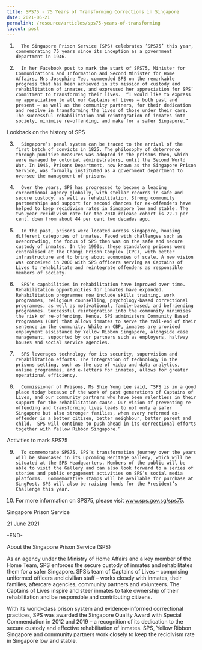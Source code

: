 ```yaml
---
title: SPS75 - 75 Years of Transforming Corrections in Singapore
date: 2021-06-21
permalink: /resource/articles/sps75-years-of-transforming
layout: post
---
```

1.       The Singapore Prison Service (SPS) celebrates ‘SPS75’ this year, commemorating 75 years since its inception as a government department in 1946.

 

2.       In her Facebook post to mark the start of SPS75, Minister for Communications and Information and Second Minister for Home Affairs, Mrs Josephine Teo, commended SPS on the remarkable progress that has been achieved in its mission of custody and rehabilitation of inmates, and expressed her appreciation for SPS’ commitment to transforming their lives.  “I would like to express my appreciation to all our Captains of Lives – both past and present – as well as the community partners, for their dedication and resolve in transforming the lives of those under their care. The successful rehabilitation and reintegration of inmates into society, minimise re-offending, and make for a safer Singapore.”

 

Lookback on the history of SPS

3.       Singapore’s penal system can be traced to the arrival of the first batch of convicts in 1825. The philosophy of deterrence through punitive measures was adopted in the prisons then, which were managed by colonial administrators, until the Second World War. In 1946, Prisons Department, now known as the Singapore Prison Service, was formally instituted as a government department to oversee the management of prisons.

 

4.       Over the years, SPS has progressed to become a leading correctional agency globally, with stellar records in safe and secure custody, as well as rehabilitation. Strong community partnerships and support for second chances for ex-offenders have helped to keep recidivism rates in Singapore low and stable. The two-year recidivism rate for the 2018 release cohort is 22.1 per cent, down from about 44 per cent two decades ago.

 

5.       In the past, prisons were located across Singapore, housing different categories of inmates. Faced with challenges such as overcrowding, the focus of SPS then was on the safe and secure custody of inmates. In the 1990s, these standalone prisons were centralised at the Changi Prison Complex (CPC), with better infrastructure and to bring about economies of scale. A new vision was conceived in 2000 with SPS officers serving as Captains of Lives to rehabilitate and reintegrate offenders as responsible members of society.

 

6.       SPS’s capabilities in rehabilitation have improved over time. Rehabilitation opportunities for inmates have expanded. Rehabilitation programmes now include skills training, work programmes, religious counselling, psychology-based correctional programmes, as well as motivational, family-based, and befriending programmes. Successful reintegration into the community minimises the risk of re-offending. Hence, SPS administers Community Based Programmes (CBP) that allows inmates to serve the tail-end of their sentence in the community. While on CBP, inmates are provided employment assistance by Yellow Ribbon Singapore, alongside case management, supported by our partners such as employers, halfway houses and social service agencies. 

 

7.       SPS leverages technology for its security, supervision and rehabilitation efforts. The integration of technology in the prisons setting, such as the use of video and data analytics, online programmes, and e-letters for inmates, allows for greater operational efficiency.

 

8.       Commissioner of Prisons, Ms Shie Yong Lee said, “SPS is in a good place today because of the work of past generations of Captains of Lives, and our community partners who have been relentless in their support for the rehabilitation cause. Our vision of preventing re-offending and transforming lives leads to not only a safer Singapore but also stronger families, when every reformed ex-offender is a better citizen, better neighbour, better parent and child.  SPS will continue to push ahead in its correctional efforts together with Yellow Ribbon Singapore.”

 

Activities to mark SPS75
 

9.       To commemorate SPS75, SPS’s transformation journey over the years will be showcased in its upcoming Heritage Gallery, which will be situated at the SPS Headquarters. Members of the public will be able to visit the Gallery and can also look forward to a series of stories and public engagement activities on SPS’s social media platforms.  Commemorative stamps will be available for purchase at SingPost. SPS will also be raising funds for the President’s Challenge this year.

 

10.   For more information on SPS75, please visit www.sps.gov.sg/sps75.

 

Singapore Prison Service

21 June 2021

 

-END-

 

About the Singapore Prison Service (SPS)

As an agency under the Ministry of Home Affairs and a key member of the Home Team, SPS enforces the secure custody of inmates and rehabilitates them for a safer Singapore. SPS’s team of Captains of Lives – comprising uniformed officers and civilian staff – works closely with inmates, their families, aftercare agencies, community partners and volunteers. The Captains of Lives inspire and steer inmates to take ownership of their rehabilitation and be responsible and contributing citizens.

 

With its world-class prison system and evidence-informed correctional practices, SPS was awarded the Singapore Quality Award with Special Commendation in 2012 and 2019 – a recognition of its dedication to the secure custody and effective rehabilitation of inmates. SPS, Yellow Ribbon Singapore and community partners work closely to keep the recidivism rate in Singapore low and stable.